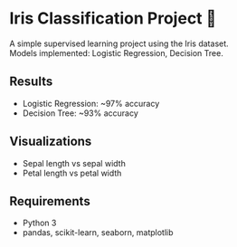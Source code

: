 # Iris Classification Project 🌸

A simple supervised learning project using the Iris dataset.  
Models implemented: Logistic Regression, Decision Tree.  

## Results
- Logistic Regression: ~97% accuracy
- Decision Tree: ~93% accuracy

## Visualizations
- Sepal length vs sepal width
- Petal length vs petal width 

## Requirements
- Python 3
- pandas, scikit-learn, seaborn, matplotlib
